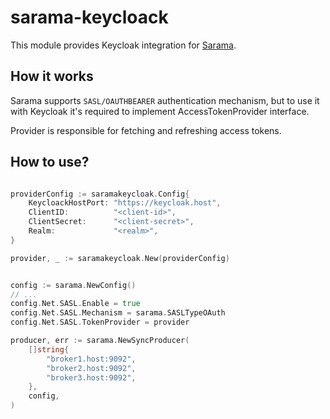# sarama-keycloack

This module provides Keycloak integration for [Sarama](https://github.com/Shopify/sarama).

## How it works

Sarama supports `SASL/OAUTHBEARER` authentication mechanism, but to use it with Keycloak it's required to implement AccessTokenProvider interface.

Provider is responsible for fetching and refreshing access tokens.

## How to use?

```go

providerConfig := saramakeycloak.Config{
    KeycloackHostPort: "https://keycloak.host",
    ClientID:          "<client-id>",
    ClientSecret:      "<client-secret>",
    Realm:             "<realm>",
}

provider, _ := saramakeycloak.New(providerConfig)


config := sarama.NewConfig()
// ...
config.Net.SASL.Enable = true
config.Net.SASL.Mechanism = sarama.SASLTypeOAuth
config.Net.SASL.TokenProvider = provider

producer, err := sarama.NewSyncProducer(
    []string{
        "broker1.host:9092",
        "broker2.host:9092",
        "broker3.host:9092",
    },
    config,
)
```
